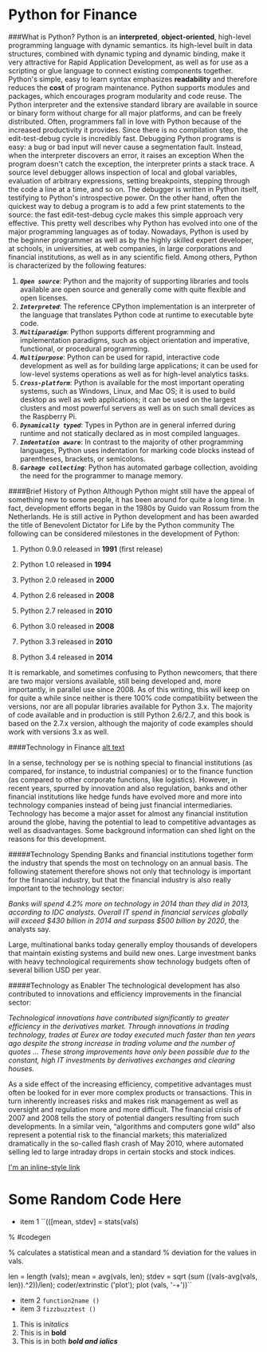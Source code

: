 Python for Finance
===============================

###What is Python?
Python is an **interpreted**, **object-oriented**, high-level programming language with dynamic semantics. its high-level built in data structures, combined with dynamic typing and dynamic binding, make it very attractive for Rapid Application Development, as well as for use as a scripting or glue language to connect existing components together.
Python's simple, easy to learn syntax emphasizes **readability** and therefore reduces the **cost** of program maintenance.
Python supports modules and packages, which encourages program modularity and code reuse.
The Python interpreter and the extensive standard library are available in source or binary form without charge for all major platforms, and can be freely distributed.
Often, programmers fall in love with Python because of the increased productivity it provides. 
Since there is no compilation step, the edit-test-debug cycle is incredibly fast. Debugging Python programs is easy: a bug or bad input will never cause a segmentation fault. 
Instead, when the interpreter discovers an error, it raises an exception
When the program doesn't catch the exception, the interpreter prints a stack trace.
A source level debugger allows inspection of local and global variables, evaluation of arbitrary expressions, setting breakpoints, stepping through the code a line at a time, and so on.
The debugger is written in Python itself, testifying to Python's introspective power.
On the other hand, often the quickest way to debug a program is to add a few print statements to the source: the fast edit-test-debug cycle makes this simple approach very effective.
This pretty well describes why Python has evolved into one of the major programming languages as of today. 
Nowadays, Python is used by the beginner programmer as well as by the highly skilled expert developer, at schools, in universities, at web companies, in large corporations and financial institutions, as well as in any scientific field.
Among others, Python is characterized by the following features:

1. ___``Open source``___: Python and the majority of supporting libraries and tools available are open source and generally come with quite flexible and open licenses.
2. ___``Interpreted``___: The reference CPython implementation is an interpreter of the language that translates Python code at runtime to executable byte code.
3. ___``Multiparadigm``___: Python supports different programming and implementation paradigms, such as object orientation and imperative, functional, or procedural programming.
4. ___``Multipurpose``___: Python can be used for rapid, interactive code development as well as for building large applications; it can be used for low-level systems operations as well as for high-level analytics tasks.
5. ___``Cross-platform``___: Python is available for the most important operating systems, such as Windows, Linux, and Mac OS; it is used to build desktop as well as web applications; it can be used on the largest clusters and most powerful servers as well as on such small devices as the Raspberry Pi.
6. ___``Dynamically typed``___: Types in Python are in general inferred during runtime and not statically declared as in most compiled languages.
7. ___``Indentation aware``___: In contrast to the majority of other programming languages, Python uses indentation for marking code blocks instead of parentheses, brackets, or semicolons.
8. ___``Garbage collecting``___: Python has automated garbage collection, avoiding the need for the programmer to manage memory.

####Brief History of Python
Although Python might still have the appeal of something new to some people, it has been around for quite a long time.
In fact, development efforts began in the 1980s by Guido van Rossum from the Netherlands.
He is still active in Python development and has been awarded the title of Benevolent Dictator for Life by the Python community
The following can be considered milestones in the development of Python:

1. Python 0.9.0 released in **1991** (first release)

2. Python 1.0 released in **1994**
 
3. Python 2.0 released in **2000**

4. Python 2.6 released in **2008**

5. Python 2.7 released in **2010**

6. Python 3.0 released in **2008**

7. Python 3.3 released in **2010**

8. Python 3.4 released in **2014**

It is remarkable, and sometimes confusing to Python newcomers, that there are two major versions available, still being developed and, more importantly, in parallel use since 2008.
As of this writing, this will keep on for quite a while since neither is there 100% code compatibility between the versions, nor are all popular libraries available for Python 3.x.
The majority of code available and in production is still Python 2.6/2.7, and this book is based on the 2.7.x version, although the majority of code examples should work with versions 3.x as well.

####Technology in Finance
[alt text](http://www.bing.com/images/search?q=Python+for+finance&view=detailv2&&id=78A9736C8F3D1003BA8DF311CCC60D767FC556D6&selectedIndex=21&ccid=95hu%2bbi3&simid=608049292789875178&thid=OIP.Mf7986ef9b8b738a5639ba2c9262492dao0&ajaxhist=0 "Logo Title Text 1")

In a sense, technology per se is nothing special to financial institutions (as compared, for instance, to industrial companies) or to the finance function (as compared to other corporate functions, like logistics).
However, in recent years, spurred by innovation and also regulation, banks and other financial institutions like hedge funds have evolved more and more into technology companies instead of being just financial intermediaries.
Technology has become a major asset for almost any financial institution around the globe, having the potential to lead to competitive advantages as well as disadvantages.
Some background information can shed light on the reasons for this development.

#####Technology Spending
Banks and financial institutions together form the industry that spends the most on technology on an annual basis. 
The following statement therefore shows not only that technology is important for the financial industry, but that the financial industry is also really important to the technology sector:

 *Banks will spend 4.2% more on technology in 2014 than they did in 2013, according to IDC analysts. Overall IT spend in financial services globally will exceed $430 billion in 2014 and surpass $500 billion by 2020*, the analysts say.
 
Large, multinational banks today generally employ thousands of developers that maintain existing systems and build new ones.
Large investment banks with heavy technological requirements show technology budgets often of several billion USD per year.

#####Technology as Enabler
The technological development has also contributed to innovations and efficiency improvements in the financial sector:

  *Technological innovations have contributed significantly to greater efficiency in the derivatives market. Through innovations in trading technology, trades at Eurex are today executed much faster than ten years ago despite the strong increase in trading volume and the number of quotes … These strong improvements have only been possible due to the constant, high IT investments by derivatives exchanges and clearing houses.*
  
As a side effect of the increasing efficiency, competitive advantages must often be looked for in ever more complex products or transactions.
This in turn inherently increases risks and makes risk management as well as oversight and regulation more and more difficult.
The financial crisis of 2007 and 2008 tells the story of potential dangers resulting from such developments.
In a similar vein, “algorithms and computers gone wild” also represent a potential risk to the financial markets; this materialized dramatically in the so-called flash crash of May 2010, where automated selling led to large intraday drops in certain stocks and stock indices.

[I'm an inline-style link](https://www.safaribooksonline.com/library/view/python-for-finance/9781491945360/ch01.html)
# Some Random Code Here
</code></pre>
- item 1 ``(([mean, stdev] = stats(vals)

 % #codegen

 % calculates a statistical mean and a standard
 % deviation for the values in vals.
 
 len = length (vals); mean = avg(vals, len);
 stdev = sqrt (sum ((vals-avg(vals, len)).^2))/len);
 coder/extrinstic ('plot');
 plot (vals, '-+'))``

- item 2 ``function2name ()``
- item 3 ``fizzbuzztest ()``

1. This is in*italics*
2. This is in **bold**
3. This is in both ***bold and ialics***




